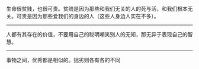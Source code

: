 生命很贫贱，也很可贵。贫贱是因为那些和我们无关的人的死与活，和我们根本无关。可贵是因为那些爱我们的身边的人（这些人身边人实在不多）。
___
人都有其存在的价值，不要用自己的聪明嘲笑别人的无知，那无异于表现自己的智慧。
___
事物之间，优秀都是相似的。拙劣则各有各的不同